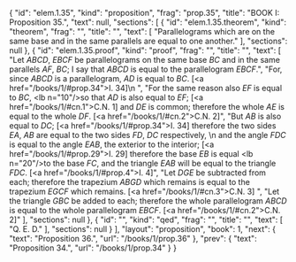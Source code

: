 {
  "id": "elem.1.35",
  "kind": "proposition",
  "frag": "prop.35",
  "title": "BOOK I: Proposition 35.",
  "text": null,
  "sections": [
    {
      "id": "elem.1.35.theorem",
      "kind": "theorem",
      "frag": "",
      "title": "",
      "text": [
        "Parallelograms which are on the same base and in the same parallels are equal to one another."
      ],
      "sections": null
    },
    {
      "id": "elem.1.35.proof",
      "kind": "proof",
      "frag": "",
      "title": "",
      "text": [
        "Let <var>ABCD</var>, <var>EBCF</var> be parallelograms on the same base <var>BC</var> and in the same parallels <var>AF</var>, <var>BC</var>; I say that <var>ABCD</var> is equal to the parallelogram <var>EBCF</var>.",
        "For, since <var>ABCD</var> is a parallelogram, <var>AD</var> is equal to <var>BC</var>. [<a href=\"/books/1/#prop.34\">I. 34</a>]\n        ",
        "For the same reason also <var>EF</var> is equal to <var>BC</var>, <lb n=\"10\"/>so that <var>AD</var> is also equal to <var>EF</var>; [<a href=\"/books/1/#cn.1\">C.N. 1</a>] and <var>DE</var> is common; therefore the whole <var>AE</var> is equal to the whole <var>DF</var>. [<a href=\"/books/1/#cn.2\">C.N. 2</a>]",
        "But <var>AB</var> is also equal to <var>DC</var>; [<a href=\"/books/1/#prop.34\">I. 34</a>] therefore the two sides <var>EA</var>, <var>AB</var> are equal to the two sides <var>FD</var>, <var>DC</var> respectively, \n        and the angle <var>FDC</var> is equal to the angle <var>EAB</var>, the exterior to the interior; [<a href=\"/books/1/#prop.29\">I. 29</a>] therefore the base <var>EB</var> is equal <lb n=\"20\"/>to the base <var>FC</var>, and the triangle <var>EAB</var> will be equal to the triangle <var>FDC</var>. [<a href=\"/books/1/#prop.4\">I. 4</a>]",
        "Let <var>DGE</var> be subtracted from each; therefore the trapezium <var>ABGD</var> which remains is equal to the trapezium <var>EGCF</var> which remains. [<a href=\"/books/1/#cn.3\">C.N. 3</a>] ",
        "Let the triangle <var>GBC</var> be added to each; therefore the whole parallelogram <var>ABCD</var> is equal to the whole parallelogram <var>EBCF</var>. [<a href=\"/books/1/#cn.2\">C.N. 2</a>]"
      ],
      "sections": null
    },
    {
      "id": "",
      "kind": "qed",
      "frag": "",
      "title": "",
      "text": [
        "Q. E. D."
      ],
      "sections": null
    }
  ],
  "layout": "proposition",
  "book": 1,
  "next": {
    "text": "Proposition 36.",
    "url": "/books/1/prop.36"
  },
  "prev": {
    "text": "Proposition 34.",
    "url": "/books/1/prop.34"
  }
}
